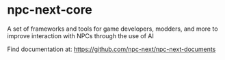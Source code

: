 # npc-next-core
A set of frameworks and tools for game developers, modders, and more to improve interaction with NPCs through the use of AI

Find documentation at: https://github.com/npc-next/npc-next-documents
